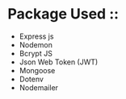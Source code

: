 

# Package Used :: 
- Express js
- Nodemon
- Bcrypt JS
- Json Web Token (JWT)
- Mongoose
- Dotenv
- Nodemailer